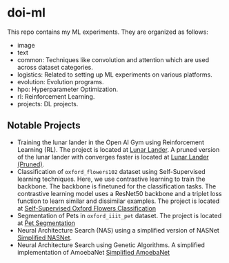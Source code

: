 # doi-ml
This repo contains my ML experiments. They are organized as follows:
* image
* text
* common: Techniques like convolution and attention which are used across dataset categories.
* logistics: Related to setting up ML experiments on various platforms.
* evolution: Evolution programs.
* hpo: Hyperparameter Optimization.
* rl: Reinforcement Learning.
* projects: DL projects.

## Notable Projects
* Training the lunar lander in the Open AI Gym using Reinforcement Learning (RL). The project is located at [Lunar Lander](projects/notebooks/Lunar%20Lander.ipynb). A pruned version of the lunar lander with converges faster is located at [Lunar Lander (Pruned)](projects/notebooks/Lunar%20Lander%20%5BPruned%5D.ipynb).
* Classification of ```oxford_flowers102``` dataset using Self-Supervised learning techniques. Here, we use contrastive learning to train the backbone. The backbone is finetuned for the classification tasks. The contrastive learning model uses a ResNet50 backbone and a triplet loss function to learn similar and dissimilar examples. The project is located at [Self-Supervised Oxford Flowers Classification](projects/notebooks/Self-Supervised%20Classification%20of%20Oxford%20Flowers.ipynb)
* Segmentation of Pets in ```oxford_iiit_pet``` dataset. The project is located at [Pet Segmentation](projects/notebooks/Pet%20Segmentation.ipynb)
* Neural Architecture Search (NAS) using a simplified version of NASNet [Simplified NASNet](projects/edl/chapter-7/NASNet.ipynb).
* Neural Architecture Search using Genetic Algorithms. A simplified implementation of AmoebaNet [Simplified AmoebaNet](projects/notebooks/AmoebaNet.ipynb)
